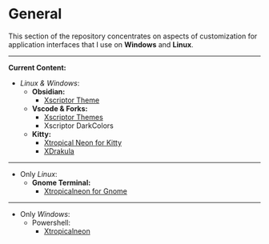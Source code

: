 # General

This section of the repository concentrates on aspects of customization for application interfaces that I use on **Windows** and **Linux**.

---

**Current Content:**

- *Linux & Windows*:
    - **Obsidian:**
        - [Xscriptor Theme](./obsidian/themes/xscriptor-theme/README.md)
    - **Vscode & Forks:**
        - [Xscriptor Themes](./vscode/themes/xscriptor-themes/README.md)
        - Xscriptor DarkColors
    - **Kitty:**
        - [Xtropical Neon for Kitty](./kitty/themes/xtropicalneon/README.md)
        - [XDrakula](./kitty/themes/xdracula/)

---

- Only *Linux*:
    - **Gnome Terminal:**
        - [Xtropicalneon for Gnome](./gnome-terminal/xtropicalneon/README.md)

---

- Only *Windows*:
    - Powershell:
        - [Xtropicalneon](./powershell/themes/README.md)